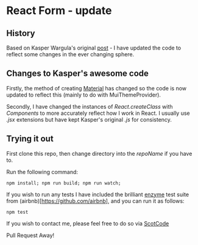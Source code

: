 # React Form - update

## History

Based on Kasper Wargula's original [post](https://x-team.com/blog/tutorial-forms-in-react-and-redux/) - I have updated the code to reflect some changes in the ever changing sphere.

## Changes to Kasper's awesome code

Firstly, the method of creating [Material](http://www.material-ui.com/#/) has changed so the code is now updated to reflect this (mainly to do with MuiThemeProvider).

Secondly, I have changed the instances of *React.createClass* with *Components* to more accurately reflect how I work in React. I usually use *.jsx* extensions but have kept Kasper's original *.js* for consistency.

## Trying it out

First clone this repo, then change directory into the *repoName* if you have to.

Run the following command:

    npm install; npm run build; npm run watch;

If you wish to run any tests I have included the brilliant [enzyme](https://github.com/airbnb/enzyme) test suite from (airbnb)[https://github.com/airbnb], and you can run it as follows:

    npm test

If you wish to contact me, please feel free to do so via [ScotCode](http://scotcode.co.uk)

Pull Request Away!
